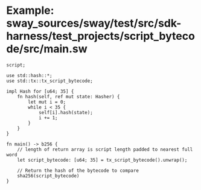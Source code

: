 # Example: sway_sources/sway/test/src/sdk-harness/test_projects/script_bytecode/src/main.sw

```sway
script;

use std::hash::*;
use std::tx::tx_script_bytecode;

impl Hash for [u64; 35] {
    fn hash(self, ref mut state: Hasher) {
        let mut i = 0;
        while i < 35 {
            self[i].hash(state);
            i += 1;
        }
    }
}

fn main() -> b256 {
    // length of return array is script length padded to nearest full word
    let script_bytecode: [u64; 35] = tx_script_bytecode().unwrap();

    // Return the hash of the bytecode to compare
    sha256(script_bytecode)
}

```
